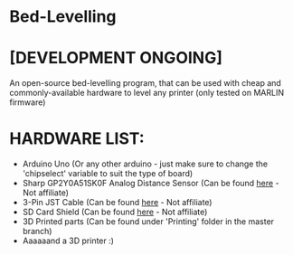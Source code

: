 # Bed-Levelling
# [DEVELOPMENT ONGOING]
An open-source bed-levelling program, that can be used with cheap and commonly-available hardware to level any printer (only tested on MARLIN firmware)

# HARDWARE LIST:
- Arduino Uno (Or any other arduino - just make sure to change the 'chipselect' variable to suit the type of board)
- Sharp GP2Y0A51SK0F Analog Distance Sensor (Can be found [here](https://shop.pimoroni.com/products/sharp-gp2y0a51sk0f-analog-distance-sensor-2-15cm?variant=31547778072659) - Not affiliate)
- 3-Pin JST Cable (Can be found [here](https://shop.pimoroni.com/products/3-pin-female-jst-zh-style-cable-30cm?variant=39353988743251) - Not affiliate)
- SD Card Shield (Can be found [here](https://www.amazon.co.uk/dp/B00N1TSRZ2?psc=1&ref=ppx_yo2ov_dt_b_product_details) - Not affiliate)
- 3D Printed parts (Can be found under 'Printing' folder in the master branch)
- Aaaaaand a 3D printer :)

